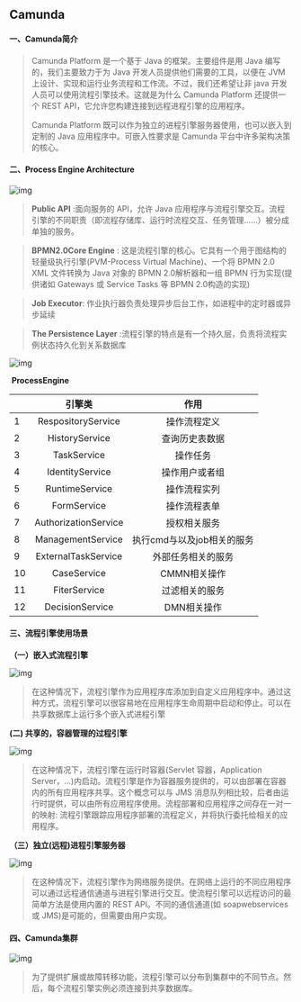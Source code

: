 ## Camunda

#### 一、Camunda简介

> Camunda Platform 是一个基于 Java 的框架。主要组件是用 Java 编写的，我们主要致力于为 Java 开发人员提供他们需要的工具，以便在 JVM 上设计、实现和运行业务流程和工作流。不过，我们还希望让非 java 开发人员可以使用流程引擎技术。这就是为什么 Camunda Platform 还提供一个 REST API，它允许您构建连接到远程进程引擎的应用程序。
>
> Camunda Platform 既可以作为独立的进程引擎服务器使用，也可以嵌入到定制的 Java 应用程序中。可嵌入性要求是 Camunda 平台中许多架构决策的核心。

#### 二、Process Engine Architecture

![img](../../../../images/typora-images/process-engine-architecture.png)

> **Public API** :面向服务的 API，允许 Java 应用程序与流程引擎交互。流程引擎的不同职责（即流程存储库、运行时流程交互、任务管理……）被分成单独的服务。



> **BPMN2.0Core Engine** : 这是流程引擎的核心。它具有一个用于图结构的轻量级执行引擎(PVM-Process Virtual Machine)、一个将 BPMN 2.0 XML 文件转换为 Java 对象的 BPMN 2.0解析器和一组 BPMN 行为实现(提供诸如 Gateways 或 Service Tasks 等 BPMN 2.0构造的实现)



> **Job Executor**: 作业执行器负责处理异步后台工作，如进程中的定时器或异步延续



> **The Persistence Layer** :流程引擎的特点是有一个持久层，负责将流程实例状态持久化到关系数据库



![img](../../../../images/typora-images/api.services.png)

​                                                        **ProcessEngine**

|      |        引擎类        |            作用            |
| ---- | :------------------: | :------------------------: |
| 1    |  RespositoryService  |        操作流程定义        |
| 2    |    HistoryService    |       查询历史表数据       |
| 3    |     TaskService      |          操作任务          |
| 4    |   IdentityService    |       操作用户或者组       |
| 5    |    RuntimeService    |        操作流程实列        |
| 6    |     FormService      |        操作流程表单        |
| 7    | AuthorizationService |        授权相关服务        |
| 8    |  ManagementService   | 执行cmd与以及job相关的服务 |
| 9    | ExternalTaskService  |     外部任务相关的服务     |
| 10   |     CaseService      |        CMMN相关操作        |
| 11   |     FiterService     |       过滤相关的服务       |
| 12   |   DecisionService    |        DMN相关操作         |

#### 三、流程引擎使用场景

**（一）嵌入式流程引擎**

![img](../../../../images/typora-images/embedded-process-engine.png)

> 在这种情况下，流程引擎作为应用程序库添加到自定义应用程序中。通过这种方式，流程引擎可以很容易地在应用程序生命周期中启动和停止。可以在共享数据库上运行多个嵌入式进程引擎



**(二) 共享的，容器管理的过程引擎**

![img](../../../../images/typora-images/shared-process-engine.png)

> 在这种情况下，流程引擎在运行时容器(Servlet 容器，Application Server，...)内启动。流程引擎是作为容器服务提供的，可以由部署在容器内的所有应用程序共享。这个概念可以与 JMS 消息队列相比较，后者由运行时提供，可以由所有应用程序使用。流程部署和应用程序之间存在一对一的映射: 流程引擎跟踪应用程序部署的流程定义，并将执行委托给相关的应用程序。



**（三）独立(远程)进程引擎服务器**

![img](../../../../images/typora-images/standalone-process-engine.png)

> 在这种情况下，流程引擎作为网络服务提供。在网络上运行的不同应用程序可以通过远程通信通道与进程引擎进行交互。使流程引擎可以远程访问的最简单方法是使用内置的 REST API。不同的通信通道(如 soapwebservices 或 JMS)是可能的，但需要由用户实现。

#### 四、Camunda集群

![img](../../../../images/typora-images/clustered-process-engine.png)

> 为了提供扩展或故障转移功能，流程引擎可以分布到集群中的不同节点。然后，每个流程引擎实例必须连接到共享数据库。
